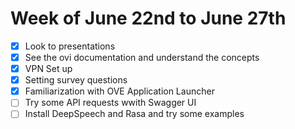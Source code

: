# Week of June 22nd to June 27th
- [x] Look to presentations
- [x] See the ovi documentation and understand the concepts
- [x] VPN Set up 
- [x] Setting survey questions
- [x] Familiarization with OVE Application Launcher
- [ ] Try some API requests wwith Swagger UI
- [ ] Install DeepSpeech and Rasa and try some examples
